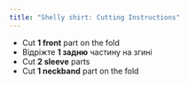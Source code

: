 ```yaml
---
title: "Shelly shirt: Cutting Instructions"
---
```


- Cut **1 front** part on the fold
- Відріжте **1 задню** частину на згині
- Cut **2 sleeve** parts
- Cut **1 neckband** part on the fold
